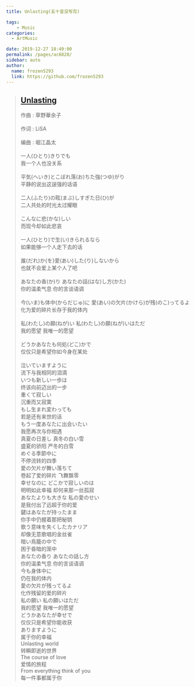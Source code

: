 ```yaml
---
title: Unlasting(五十音没写完)

tags:
    - Music
categories: 
  - ArtMusic

date: 2019-12-27 18:49:00
permalink: /pages/ac6828/
sidebar: auto
author: 
  name: frozen5293
  link: https://github.com/frozen5293
---
```


> ## __[Unlasting](http://music.163.com/song?id=1397725153&userid=375407847)__
> 作曲 : 草野華余子<br/><br/>
作词 : LiSA<br/><br/>
编曲 : 堀江晶太<br/><br/>
一人(ひとり)きりでも<br/>
我一个人也没关系<br/><br/>
平気(へいき)とこぼれ落(お)ちた強(つゆ)がり<br/>
平静的说出这逞强的话语<br/><br/>
二人(ふたり)の眩(まぶ)しすぎた日(ひ)が<br/>
二人共处的时光太过耀眼<br/><br/>
こんなに悲(かな)しい<br/>
而现今却如此悲哀<br/><br/>
一人(ひとり)で生(い)きられるなら<br/>
如果能够一个人走下去的话<br/><br/>
誰(だれ)か{を}愛(あい)した{り}しないから<br/>
也就不会爱上某个人了吧<br/><br/>
あなたの香(か)り あなたの話(はな)し方(かた)<br/>
你的温柔气息 你的言谈语调<br/><br/>
今(いま)も体中(からだじゅ)に 愛(あい)の欠片(かけら)が残(のこ)ってるよ<br/>
化为爱的碎片长存于我的体内<br/><br/>
私(わたし)の願(ねが)い 私(わたし)の願(ねが)いはただ<br/>
我的愿望 我唯一的愿望<br/><br/>
どうかあなたも何処(どこ)かで<br/>
仅仅只是希望你如今身在某处<br/><br/>
泣いていますように<br/>
流下与我相同的泪滴<br/>
いつも新しい一歩は<br/>
终该向前迈出的一步<br/>
重くて寂しい<br/>
沉重而又寂寞<br/>
もし生まれ変わっても<br/>
若是还有来世的话<br/>
もう一度あなたに出会いたい<br/>
我愿再次与你相遇<br/>
真夏の日差し 真冬の白い雪<br/>
盛夏的骄阳 严冬的白雪<br/>
めぐる季節中に<br/>
不停流转的四季<br/>
愛の欠片が舞い落ちて<br/>
卷起了爱的碎片 飞舞飘零<br/>
幸せなのに どこかで寂しいのは<br/>
明明如此幸福 却何来那一丝孤寂<br/>
あなたよりも大きな 私の愛のせい<br/>
是我付出了远超于你的爱<br/>
鍵はあなたが持ったまま<br/>
你手中仍握着那把秘钥<br/>
歌う意味を失くしたカナリア<br/>
却像无意歌唱的金丝雀<br/>
暗い鳥籠の中で<br/>
困于昏暗的笼中<br/>
あなたの香り あなたの話し方<br/>
你的温柔气息 你的言谈语调<br/>
今も身体中に<br/>
仍在我的体内<br/>
愛の欠片が残ってるよ<br/>
化作残留的爱的碎片<br/>
私の願い 私の願いはただ<br/>
我的愿望 我唯一的愿望<br/>
どうかあなたが幸せで<br/>
仅仅只是希望你能收获<br/>
ありますように<br/>
属于你的幸福<br/>
Unlasting world<br/>
转瞬即逝的世界<br/>
The course of love<br/>
爱情的旅程<br/>
From everything think of you<br/>
每一件事都属于你<br/>